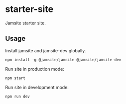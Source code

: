 # starter-site

Jamsite starter site.

## Usage

Install jamsite and jamsite-dev globally.

`npm install -g @jamsite/jamsite @jamsite/jamsite-dev`

Run site in production mode:

`npm start`

Run site in development mode: 

`npm run dev`
